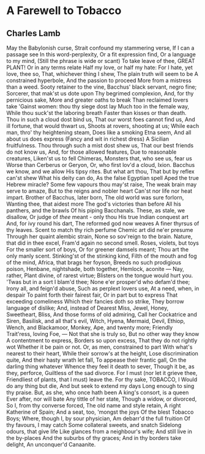 # A Farewell to Tobacco
## Charles Lamb
May the Babylonish curse,
Strait confound my stammering verse,
If I can a passage see
In this word-perplexity,
Or a fit expression find,
Or a language to my mind,
(Still the phrase is wide or scant)
To take leave of thee, GREAT PLANT!
Or in any terms relate
Half my love, or half my hate:
For I hate, yet love, thee so,
That, whichever thing I shew,
The plain truth will seem to be
A constrained hyperbole,
And the passion to proceed
More from a mistress than a weed.
Sooty retainer to the vine,
Bacchus' black servant, negro fine;
Sorcerer, that mak'st us dote upon
Thy begrimed complexion,
And, for thy pernicious sake,
More and greater oaths to break
Than reclaimed lovers take
'Gainst women: thou thy siege dost lay
Much too in the female way,
While thou suck'st the laboring breath
Faster than kisses or than death.
Thou in such a cloud dost bind us,
That our worst foes cannot find us,
And ill fortune, that would thwart us,
Shoots at rovers, shooting at us;
While each man, thro' thy heightening steam,
Does like a smoking Etna seem,
And all about us does express
(Fancy and wit in richest dress)
A Sicilian fruitfulness.
Thou through such a mist dost shew us,
That our best friends do not know us,
And, for those allowed features,
Due to reasonable creatures,
Liken'st us to fell Chimeras,
Monsters that, who see us, fear us
Worse than Cerberus or Geryon,
Or, who first lov'd a cloud, Ixion.
Bacchus we know, and we allow
His tipsy rites. But what art thou,
That but by reflex can'st shew
What his deity can do,
As the false Egyptian spell
Aped the true Hebrew miracle?
Some few vapours thou may'st raise,
The weak brain may serve to amaze,
But to the reigns and nobler heart
Can'st nor life nor heat impart.
Brother of Bacchus, later born,
The old world was sure forlorn,
Wanting thee, that aidest more
The god's victories than before
All his panthers, and the brawls
Of his piping Bacchanals.
These, as stale, we disallow,
Or judge of _thee_ meant - only thou
His true Indian conquest art
And, for ivy round his dart,
The reformed god now weaves
A finer thyrsus of thy leaves.
Scent to match thy rich perfume
Chemic art did ne'er presume
Through her quaint alembic strain,
None so sov'reign to the brain.
Nature, that did in thee excel,
Fram'd again no second smell.
Roses, violets, but toys
For the smaller sort of boys,
Or for greener damsels meant;
Thou art the only manly scent.
Stinking'st of the stinking kind,
Filth of the mouth and fog of the mind,
Africa, that brags her foyson,
Breeds no such prodigious poison,
Henbane, nightshade, both together,
Hemlock, aconite —
Nay, rather, Plant divine, of rarest virtue;
Blisters on the tongue would hurt you.
'Twas but in a sort I blam'd thee;
None e'er prosper'd who defam'd thee;
Irony all, and feign'd abuse,
Such as perplext lovers use,
At a need, when, in despair
To paint forth their fairest fair,
Or in part but to express
That exceeding comeliness
Which their fancies doth so strike,
They borrow language of dislike;
And, instead of Dearest Miss,
Jewel, Honey, Sweetheart, Bliss,
And those forms of old admiring,
Call her Cockatrice and Siren,
Basilisk, and all that's evil,
Witch, Hyena, Mermaid, Devil,
Ethiop, Wench, and Blackamoor,
Monkey, Ape, and twenty more;
Friendly Trait'ress, loving Foe, —
Not that she is truly so,
But no other way they know
A contentment to express,
Borders so upon excess,
That they do not rightly wot
Whether it be pain or not.
Or, as men, constrained to part
With what's nearest to their heart,
While their sorrow's at the height,
Lose discrimination quite,
And their hasty wrath let fall,
To appease their frantic gall,
On the darling thing whatever
Whence they feel it death to sever,
Though it be, as they, perforce,
Guiltless of the sad divorce.
For I must (nor let it grieve thee,
Friendliest of plants, that I must) leave the.
For thy sake, TOBACCO, I
Would do any thing but die,
And but seek to extend my days
Long enough to sing thy praise.
But, as she, who once hath been
A king's consort, is a queen
Ever after, nor will bate
Any tittle of her state,
Though a widow, or divorced,
So I, from thy converse forced,
The old name and style retain,
A right Katherine of Spain;
And a seat, too, 'mongst the joys
Of the blest Tobacco Boys;
Where, though I, by sour physician,
Am debarr'd the full fruition
Of thy favours, I may catch
Some collateral sweets, and snatch
Sidelong odours, that give life
Like glances from a neighbour's wife;
And still live in the by-places
And the suburbs of thy graces;
And in thy borders take delight,
An unconquer'd Canaanite.